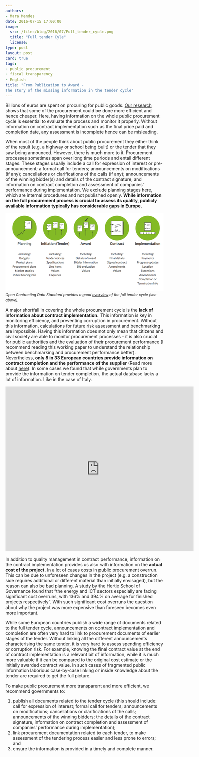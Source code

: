 ```yaml
---
authors:
- Mara Mendes
date: 2016-07-15 17:00:00
image:
  src: /files/blog/2016/07/Full_tender_cycle.png
  title: "Full tender Cyle"
  license:   
type: post
layout: post
card: true
tags:
- public procurement
- fiscal transparency
- English
title: "From Publication to Award -
The story of the missing information in the tender cycle"
---
```


Billions of euros are spent on procuring for public goods. [Our research](http://digiwhist.eu/publications/towards-a-comprehensive-mapping-of-information-on-public-procurement-tendering-and-its-actors-across-europe/) shows that some of the procurement could be done more efficient and hence cheaper. Here, having information on the whole public procurement cycle is essential to evaluate the process and monitor it properly. Without information on contract implementation such as the final price paid and completion date, any assessment is incomplete hence can be misleading.

When most of the people think about public procurement they either think of the result (e.g. a highway or school being built) or the tender that they saw being announced. However, there is much more to it. Procurement processes sometimes span over long time periods and entail different stages. These stages usually include a call for expression of interest or pre-announcement; a formal call for tenders; announcements on modifications (if any); cancellations or clarifications of the calls (if any); announcements of the winning bidder(s) and details of the contract signature; and information on contract completion and assessment of companies’ performance during implementation. We exclude planning stages here, which are internal procedures and not published openly. **While information on the full procurement process is crucial to assess its quality, publicly available information typically has considerable gaps in Europe.**
 
![](/files/blog/2016/07/Tender_Cycle.png "Screenshot OCP Tender Cycle") <small><i>Open Contracting Data Standard provides a good [overview](http://standard.open-contracting.org/latest/en/schema/reference/) of the full tender cycle (see above).</i></small>

A major shortfall in covering the whole procurement cycle is the **lack of information about contract implementation.** This information is key in monitoring efficiency, and preventing corruption in procurement. Without this information, calculations for future risk assessment and benchmarking are impossible. Having this information does not only mean that citizens and civil society are able to monitor procurement processes - it is also crucial for public authorities and the evaluation of their procurement performance (I recommend reading this working paper to understand the relationship between benchmarking and procurement performance better). Nevertheless, **only 8 in 33 European countries provide information on contract completion and the performance of the supplier** (Read more about [here](http://digiwhist.eu/publications/towards-a-comprehensive-mapping-of-information-on-public-procurement-tendering-and-its-actors-across-europe/)).  In some cases we found that while governments plan to provide the information on tender completion, the actual database lacks a lot of information. Like in the case of Italy. 

<iframe src="https://opentender.eu/mapping/iframe.html#?nr=5&sub=5" frameborder="0" width="600px" height="524px"></iframe>

In addition to quality management in contract performance, information on the contract implementation provides us also with information on the **actual cost of the project.** In a lot of cases costs in public procurement overrun. This can be due to unforeseen changes in the project (e.g. a construction side requires additional or different material than initially envisaged), but the reason can also be bad planning. A [study](https://www.hertie-school.org/fileadmin/images/Downloads/pressmaterial/infrastructure/working_papers/1_WP_Cross-SectoralAnalysis.pdf) by the Hertie School of Governance found that “the energy and ICT sectors especially are facing significant cost overruns, with 136% and 394% on average for finished projects respectively”. With such significant cost overruns the question about why the project was more expensive than foreseen becomes even more important.

While some European countries publish a wide range of documents related to the full tender cycle, announcements on contract implementation and completion are often very hard to link to procurement documents of earlier stages of the tender. Without linking all the different announcements characterising the same tender, it is very hard to assess spending efficiency or corruption risk. For example, knowing the final contract value at the end of contract implementation is a relevant bit of information, while it is much more valuable if it can be compared to the original cost estimate or the initially awarded contract value. In such cases of fragmented public information laborious case-by-case linking or inside knowledge about the tender are required to get the full picture.


To make public procurement more transparent and more efficient, we recommend governments to: 

1. publish all documents related to the tender cycle (this should include: call for expression of interest; formal call for tenders; announcements on modifications; cancellations or clarifications of the calls; announcements of the winning bidders; the details of the contract signature, information on contract completion and assessment of companies’ performance during implementation);
2. link procurement documentation related to each tender, to make assessment of the tendering process easier and less prone to errors; and 
3. ensure the information is provided in a timely  and complete manner.

